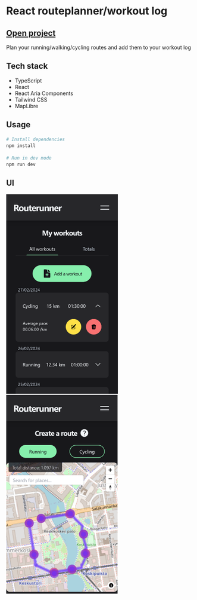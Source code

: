 # React routeplanner/workout log

## [Open project](https://routerunner.netlify.app/)

Plan your running/walking/cycling routes and add them to your workout log

## Tech stack

- TypeScript
- React
- React Aria Components
- Tailwind CSS
- MapLibre

## Usage

```bash
# Install dependencies
npm install

# Run in dev mode
npm run dev
```

## UI

<img src="https://github.com/rantap/routerunner-client/blob/main/public/ui1.png" width="300"> <img src="https://github.com/rantap/routerunner-client/blob/main/public/ui2.png" width="300">

